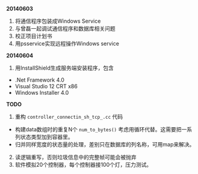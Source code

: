 **20140603**

1. 将通信程序包装成Windows Service
2. 与曾磊一起调试通信程序和数据库相关问题
3. 校正项目计划书
4. 用psservice实现远程操作Windows service

**20140604**

1. 用InstallShield生成服务端安装程序，包含
  - .Net Framework 4.0
  - Visual Studio 12 CRT x86
  - Windows Installer 4.0

**TODO**

1. 重构 `controller_connectin_sh_tcp_.cc` 代码
  - 构建data数组时的重复N个 `num_to_bytes()` 考虑用循环代替。这需要把一系列状态类型加到容器里。
  - 归并同样宽度的状态量的处理，差别只在数据库的列名称，可用map来解决。
2. 读逻辑重写，否则垃圾信息中的完整帧可能会被抛弃
3. 软件模拟20个控制器，每个控制器接100个灯，压力测试。
